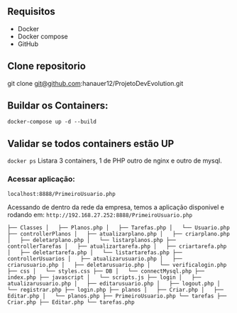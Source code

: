
## Requisitos

* Docker
* Docker compose
* GitHub

## Clone repositorio

git clone git@github.com:hanauer12/ProjetoDevEvolution.git

## Buildar os Containers:

`docker-compose up -d --build`

## Validar se todos containers estão UP

`docker ps`
Listara 3 containers, 1 de PHP outro de nginx e outro de mysql.

### Acessar aplicação:

`localhost:8888/PrimeiroUsuario.php` 

Acessando de dentro da rede da empresa, temos a aplicação disponivel e rodando em:
`http://192.168.27.252:8888/PrimeiroUsuario.php` 

` ├── Classes
│   ├── Planos.php
│   ├── Tarefas.php
│   └── Usuario.php
├── controllerPlanos
│   ├── atualizarplano.php
│   ├── criarplano.php
│   ├── deletarplano.php
│   └── listarplanos.php
├── controllerTarefas
│   ├── atualizartarefa.php
│   ├── criartarefa.php
│   ├── deletartarefa.php
│   └── listartarefas.php
├── controllerUsuarios
│   ├── atualizarusuario.php
│   ├── criarusuario.php
│   ├── deletarusuario.php
│   └── verificalogin.php
├── css
│   └── styles.css
├── DB
│   └── connectMysql.php
├── index.php
├── javascript
│   └── scripts.js
├── login
│   ├── atualizarusuario.php
│   ├── editarusuario.php
│   ├── logout.php
│   └── registrar.php
├── login.php
├── planos
│   ├── Criar.php
│   ├── Editar.php
│   └── planos.php
├── PrimeiroUsuario.php
└── tarefas
    ├── Criar.php
    ├── Editar.php
    └── tarefas.php
` 
